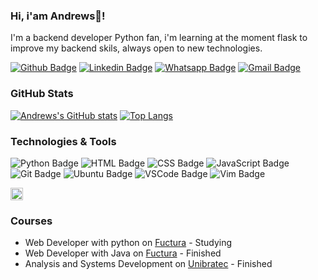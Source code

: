 ### Hi, i'am Andrews👋!

I'm a backend developer Python fan, i'm learning at the moment flask to improve my backend skils, always open to new technologies.

[![Github Badge](https://img.shields.io/badge/Andrewsmp-100000?logo=github&logoColor=white&link=https://github.com/Andrewsmp)](https://github.com/Andrewsmp)
[![Linkedin Badge](https://img.shields.io/badge/andrewspereira-0077B5?logo=linkedin&logoColor=white&link=https://www.linkedin.com/in/andrewspereira/)](https://www.linkedin.com/in/andrewspereira/)
[![Whatsapp Badge](https://img.shields.io/badge/andrews-25D366?logo=whatsapp&logoColor=white&link=https://api.whatsapp.com/send?phone=5581998195441)](https://api.whatsapp.com/send?phone=5581996539057)
[![Gmail Badge](https://img.shields.io/badge/andrews.minervino@gmail.com-D14836?logo=gmail&logoColor=white&link=mailto:andrews.minervino@gmail.com)](mailto:andrews.minervino@gmail.com)

### GitHub Stats

[![Andrews's GitHub stats](https://github-readme-stats.vercel.app/api?username=Andrewsmp&show_icons=true&theme=highcontrast)](https://github.com/Andrewsmp/github-readme-stats)
[![Top Langs](https://github-readme-stats.vercel.app/api/top-langs/?username=Andrewsmp&theme=highcontrast)](https://github.com/Andrewsmp/github-readme-stats)

### Technologies & Tools
![Python Badge](https://img.shields.io/badge/Python-14354C?logo=python)
![HTML Badge](https://img.shields.io/badge/HTML-239120?logo=html5)
![CSS Badge](https://img.shields.io/badge/CSS-239120?logo=css3)
![JavaScript Badge](https://img.shields.io/badge/JavaScript-323330?logo=javascript)
![Git Badge](https://img.shields.io/badge/Git-F05032?logo=git&logoColor=white)
![Ubuntu Badge](https://img.shields.io/badge/Ubuntu-E95420?logo=ubuntu&logoColor=white)
![VSCode Badge](https://img.shields.io/badge/VS_Code-0078D4?logo=visual%20studio%20code)
![Vim Badge](https://img.shields.io/badge/VIM-%2311AB00.svg?logo=vim)
<div>
 <img style="height:20px;width:20px" src="https://cdn.jsdelivr.net/gh/devicons/devicon/icons/python/python-original.svg" />
</div>

 ### Courses 
- Web Developer with python on [Fuctura](https://www.fuctura.com.br/recife/cursos/python/) - Studying
- Web Developer with Java on [Fuctura](https://www.fuctura.com.br/recife/cursos/java/) - Finished
- Analysis and Systems Development on [Unibratec](https://web.facebook.com/unibratec/?_rdc=1&_rdr) - Finished
